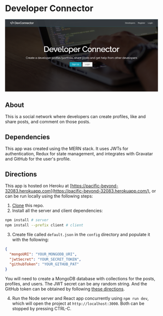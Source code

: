 # Developer Connector

![Landing page of Developer Connector](screenshot.png)

## About

This is a social network where developers can create profiles, like and share posts, and comment on those posts.

## Dependencies

This app was created using the MERN stack. It uses JWTs for authentication, Redux for state management, and integrates with Gravatar and GitHub for the user's profile.

## Directions

This app is hosted on Heroku at [https://pacific-beyond-32083.herokuapp.com](https://pacific-beyond-32083.herokuapp.com/), or can be run locally using the following steps:

1. [Clone](https://github.com/Abhiek187/devconnector.git) this repo.
2. Install all the server and client dependencies:

```bash
npm install # server
npm install --prefix client # client
```

3. Create file called `default.json` in the `config` directory and populate it with the following:

```json
{
  "mongoURI": "YOUR_MONGODB_URI",
  "jwtSecret": "YOUR_SECRET_TOKEN",
  "githubToken": "YOUR_GITHUB_PAT"
}
```

You will need to create a MongoDB database with collections for the posts, profiles, and users. The JWT secret can be any random string. And the GitHub token can be obtained by following [these directions](https://docs.github.com/en/authentication/keeping-your-account-and-data-secure/creating-a-personal-access-token).

4. Run the Node server and React app concurrently using `npm run dev`, which will open the project at `http://localhost:3000`. Both can be stopped by pressing CTRL-C.
